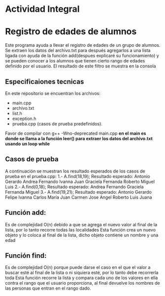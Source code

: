 # Actividad Integral
# Registro de edades de alumnos
Este programa ayuda a llevar el registro de edades de un grupo de alumnos. Se extraen los datos del archivo.txt para después agregarlos a una lista ligada con ayuda de la función add(despues explicaré su funcionamiento) y se pueden conocer a los alumnos que tienen cierto rango de edades definido por el usuario. El resultado de este filtro se muestra en la consola
## Especificaiones tecnicas
En este repositorio se encuentran los archivos:
- main.cpp
- archivo.txt
- list.h 
- exception.h
- prueba.cpp (casos de prueba predefinidos).

Favor de compilar con g++ -Wno-deprecated main.cpp
**en el main es donde se llama a la función leer() para extraer los datos del archivo.txt usando un loop while**
## Casos de prueba
A continuación se muestran los resultado esperados de los casos de prueba en el prueba.cpp:
1.- A.find(18,19); Resultado esperado: Antonio Gerardo Andrea Fernando Ivanna Juan Graciela Fernanda Roberto Miguel Luis
2.- A.find(0,18); Resultado esperado: Andrea Fernando Graciela Fernanda Miguel
3.- A.find(19,21); Resultado esperado: Antonio Gerardo Felipe Ivanna Carlos María Juan Carmen Jose Angel Roberto Luis Juana


## Función add: 
Es de complejidad O(n) debido a que se agrega el nuevo valor al final de la lista, por lo tanto recorre todas las localidades
Esta función crea un nuevo objeto y lo coloca al final de la lista, dicho objeto contiene un nombre y  una edad 
## Función find:
Es de complejidad O(n) porque puede darse el caso en el que el valor a buscar esté al final de la lista o ni siquiera esté, por lo tanto debe recorrerla toda
Esta función recorre la lista y compara cada uno de los valores en ella contra el rango que el usuario proporciona,
al final devuelve los nombres de las personas que entran en el rango dado. 
